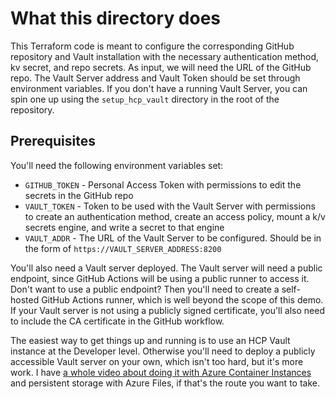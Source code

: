 # What this directory does

This Terraform code is meant to configure the corresponding GitHub repository and Vault installation with the necessary authentication method, kv secret, and repo secrets. As input, we will need the URL of the GitHub repo. The Vault Server address and Vault Token should be set through environment variables. If you don't have a running Vault Server, you can spin one up using the `setup_hcp_vault` directory in the root of the repository.

## Prerequisites

You'll need the following environment variables set:

* `GITHUB_TOKEN` - Personal Access Token with permissions to edit the secrets in the GitHub repo
* `VAULT_TOKEN` - Token to be used with the Vault Server with permissions to create an authentication method, create an access policy, mount a k/v secrets engine, and write a secret to that engine
* `VAULT_ADDR` - The URL of the Vault Server to be configured. Should be in the form of `https://VAULT_SERVER_ADDRESS:8200`

You'll also need a Vault server deployed. The Vault server will need a public endpoint, since GitHub Actions will be using a public runner to access it. Don't want to use a public endpoint? Then you'll need to create a self-hosted GitHub Actions runner, which is well beyond the scope of this demo. If your Vault server is not using a publicly signed certificate, you'll also need to include the CA certificate in the GitHub workflow.

The easiest way to get things up and running is to use an HCP Vault instance at the Developer level. Otherwise you'll need to deploy a publicly accessible Vault server on your own, which isn't too hard, but it's more work. I have [a whole video about doing it with Azure Container Instances](https://www.youtube.com/watch?v=-ayAYPqbPtk) and persistent storage with Azure Files, if that's the route you want to take.

